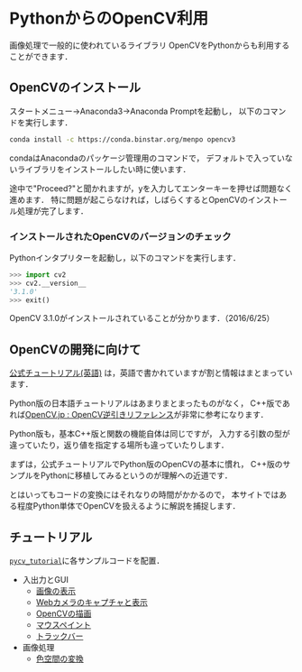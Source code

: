PythonからのOpenCV利用
====

画像処理で一般的に使われているライブラリ OpenCVをPythonからも利用することができます．

## OpenCVのインストール

スタートメニュー->Anaconda3->Anaconda Promptを起動し，
以下のコマンドを実行します．

``` bash
conda install -c https://conda.binstar.org/menpo opencv3
```

condaはAnacondaのパッケージ管理用のコマンドで，
デフォルトで入っていないライブラリをインストールしたい時に使います．

途中で"Proceed?"と聞かれますが，yを入力してエンターキーを押せば問題なく進めます．
特に問題が起こらなければ，しばらくするとOpenCVのインストール処理が完了します．

### インストールされたOpenCVのバージョンのチェック

Pythonインタプリターを起動し，以下のコマンドを実行します．

``` Python
>>> import cv2
>>> cv2.__version__
'3.1.0'
>>> exit()
```

OpenCV 3.1.0がインストールされていることが分かります．（2016/6/25）

## OpenCVの開発に向けて

[公式チュートリアル(英語)](https://opencv-python-tutroals.readthedocs.io/en/latest/py_tutorials/py_tutorials.html)
は，英語で書かれていますが割と情報はまとまっています．

Python版の日本語チュートリアルはあまりまとまったものがなく，
C++版であれば[OpenCV.jp : OpenCV逆引きリファレンス](http://opencv.jp/cookbook/)が非常に参考になります．

Python版も，基本C++版と関数の機能自体は同じですが，
入力する引数の型が違っていたり，返り値を指定する場所も違っていたりします．

まずは，公式チュートリアルでPython版のOpenCVの基本に慣れ，
C++版のサンプルをPythonに移植してみるというのが理解への近道です．

とはいってもコードの変換にはそれなりの時間がかかるので，
本サイトではある程度Python単体でOpenCVを扱えるように解説を捕捉します．

## チュートリアル

[```pycv_tutorial```](pycv_tutorial)に各サンプルコードを配置．

* 入出力とGUI
    - [画像の表示](pycv_tutorial/display_image.md)
    - [Webカメラのキャプチャと表示](pycv_tutorial/video_capture.md)
    - [OpenCVの描画](pycv_tutorial/drawing.md)
    - [マウスペイント](pycv_tutorial/mouse_painting.md)
    - [トラックバー](pycv_tutorial/trackbar.md)
* 画像処理
    - [色空間の変換](pycv_tutorial/color_space.md)